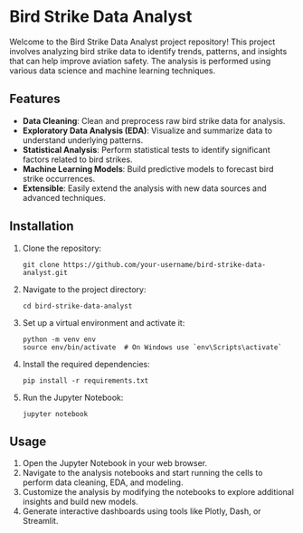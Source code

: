 <!DOCTYPE html>
<html lang="en">
<body>

<h1>Bird Strike Data Analyst</h1>

<p>Welcome to the Bird Strike Data Analyst project repository! This project involves analyzing bird strike data to identify trends, patterns, and insights that can help improve aviation safety. The analysis is performed using various data science and machine learning techniques.</p>

<h2>Features</h2>
<ul>
    <li><strong>Data Cleaning</strong>: Clean and preprocess raw bird strike data for analysis.</li>
    <li><strong>Exploratory Data Analysis (EDA)</strong>: Visualize and summarize data to understand underlying patterns.</li>
    <li><strong>Statistical Analysis</strong>: Perform statistical tests to identify significant factors related to bird strikes.</li>
    <li><strong>Machine Learning Models</strong>: Build predictive models to forecast bird strike occurrences.</li>
    <li><strong>Extensible</strong>: Easily extend the analysis with new data sources and advanced techniques.</li>
</ul>

<h2>Installation</h2>
<ol>
    <li>Clone the repository:
        <pre><code>git clone https://github.com/your-username/bird-strike-data-analyst.git</code></pre>
    </li>
    <li>Navigate to the project directory:
        <pre><code>cd bird-strike-data-analyst</code></pre>
    </li>
    <li>Set up a virtual environment and activate it:
        <pre><code>python -m venv env<br>source env/bin/activate  # On Windows use `env\Scripts\activate`</code></pre>
    </li>
    <li>Install the required dependencies:
        <pre><code>pip install -r requirements.txt</code></pre>
    </li>
    <li>Run the Jupyter Notebook:
        <pre><code>jupyter notebook</code></pre>
    </li>
</ol>

<h2>Usage</h2>
<ol>
    <li>Open the Jupyter Notebook in your web browser.</li>
    <li>Navigate to the analysis notebooks and start running the cells to perform data cleaning, EDA, and modeling.</li>
    <li>Customize the analysis by modifying the notebooks to explore additional insights and build new models.</li>
    <li>Generate interactive dashboards using tools like Plotly, Dash, or Streamlit.</li>
</ol>

</body>
</html>
